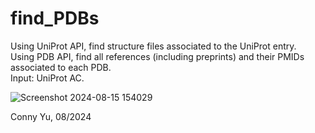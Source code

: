 # find_PDBs
Using UniProt API, find structure files associated to the UniProt entry.<br>
Using PDB API, find all references (including preprints) and their PMIDs associated to each PDB.<br>
Input: UniProt AC.

![Screenshot 2024-08-15 154029](https://github.com/user-attachments/assets/797cb5fd-c8d0-40c4-8624-c67465c958bf)

Conny Yu, 08/2024<br><br>
